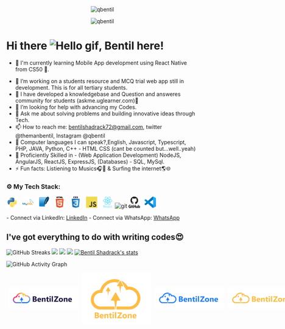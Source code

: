 <p align="center"> <img src="https://komarev.com/ghpvc/?username=qbentil&label=Profile%20views&color=e91e63&style=flat" alt="qbentil" /> </p>
<p align="center"> <img src="https://img.shields.io/github/followers/qbentil?style=social" alt="qbentil" /> </p>

# Hi there <img src="https://user-images.githubusercontent.com/1303154/88677602-1635ba80-d120-11ea-84d8-d263ba5fc3c0.gif" width="28px" alt="Hello gif">, Bentil here!

- 🌱 I'm currently learning Mobile App development using React Native from CS50 💫.
<!-- - 🔭 I have set up a Web Hosting Service and Domain Name Registration Start-up as part of my 2021 Achievements. (🏆) *_www.bentilzone.com_* -->
- 🌱 I’m  working on a students resource and MCQ trial web app still in development. This is for all tertiary students. 
- 🌱 I have developed a knowledgebase and Question and answeres community for students (askme.uglearner.com)🎉
- 🤔 I’m looking for help with advancing my Codes.
- 💬 Ask me about solving problems and building innovative ideas through Tech.
- 📫 How to reach me: bentilshadrack72@gmail.com, twitter @themanbentil, Instagram @qbentil
- 🦾 Computer languages I can speak?,English, Javascript, Typescript, PHP, JAVA, Python, C++ - HTML CSS (cant be counted but...well..yeah)
- 🌌 Proficiently Skilled in - (Web Application Development) NodeJS, AngularJS, ReactJS, ExpressJS, (Databases) - SQL, MySql.
- ⚡ Fun facts: Listiening to Musics🎧🎵 & Surfing the internet🌎🌐 
<h3 align="left">⚙ My Tech Stack:</h3>

<p align="left">
<img src="https://raw.githubusercontent.com/devicons/devicon/master/icons/python/python-original.svg" alt="python" width="30" >&nbsp;&nbsp;
<!-- <img src="images/Qt.png" alt="PyQt" width="30" />&nbsp;&nbsp; -->
<img src="https://raw.githubusercontent.com/devicons/devicon/master/icons/mysql/mysql-original-wordmark.svg" alt="mysql" width="30" >&nbsp;&nbsp;
<img src="https://raw.githubusercontent.com/github/explore/2d218e3aa252dc90eef269b34eeec1fbd15dc07e/topics/sqlite/sqlite.png" alt="SQLite" width="30" >&nbsp;&nbsp;
<img src="https://raw.githubusercontent.com/devicons/devicon/master/icons/html5/html5-original-wordmark.svg" alt="html5" width="30" >&nbsp;&nbsp; 
<img src="https://raw.githubusercontent.com/devicons/devicon/master/icons/css3/css3-original-wordmark.svg" alt="css3" width="30" >&nbsp;&nbsp; 
<!-- <img src="https://raw.githubusercontent.com/devicons/devicon/master/icons/sass/sass-original.svg" alt="Sass" width="30" >&nbsp;&nbsp;  -->
<!-- <img src="./images/SC-logo.jpg" alt="Styled Components" width="30" >&nbsp;&nbsp;  -->
<img src="https://raw.githubusercontent.com/devicons/devicon/master/icons/javascript/javascript-original.svg" alt="javascript" width="30" >&nbsp;&nbsp; 
<img src="https://raw.githubusercontent.com/devicons/devicon/master/icons/react/react-original-wordmark.svg" alt="react" width="30"/> 
<img src="https://www.vectorlogo.zone/logos/git-scm/git-scm-icon.svg" alt="git" width="30" > 
<img src="https://raw.githubusercontent.com/devicons/devicon/master/icons/github/github-original-wordmark.svg" alt="mysql" width="30" >&nbsp;&nbsp;
<img src="https://raw.githubusercontent.com/github/explore/80688e429a7d4ef2fca1e82350fe8e3517d3494d/topics/visual-studio-code/visual-studio-code.png" alt="Visual Studio Code" width="30" >
</p>
- Connect via LinkedIn: <a href = "https://www.linkedin.com/in/shadrack-bentil-410422199" target = "_blank">LinkedIn</a>
- Connect via WhatsApp: <a href = "https://wa.me/233556844331?text=Hello%20Bentil!%20I%27m%20coming%20from%20your%20github%20profile" target = "_blank">WhatsApp</a>

## **I've got everything to do with writing codes😍**
![GitHub Streaks](http://github-readme-streak-stats.herokuapp.com?user=qbentil&theme=dracula&hide_border=true)
![](https://github-profile-summary-cards.vercel.app/api/cards/profile-details?username=qbentil&theme=github_dark)
![](https://github-profile-summary-cards.vercel.app/api/cards/repos-per-language?username=qbentil&theme=github_dark)
![](https://github-profile-summary-cards.vercel.app/api/cards/most-commit-language?username=qbentil&theme=github_dark)
[![Bentil Shadrack's stats](https://github-readme-stats.vercel.app/api?username=qbentil&show_icons=true&theme=github_dark)](https://github.com/qbentil)
<!-- [![Top Langs](https://github-readme-stats.vercel.app/api/top-langs/?username=qbentil&layout=compact&langs_count=10&theme=github_dark&hide_border=true&count-private=true)](https://github.com/qbentil) -->
 
![GitHub Activity Graph](https://activity-graph.herokuapp.com/graph?username=qbentil&theme=dracula)  

<!-- ![GitHub metrics](https://metrics.lecoq.io/qbentil)   -->

<!-- Bentilzone Showcase -->
<div style = "display: flex; justify-content: space-around; align-items: center; width: 100vw; ">
  <img src="./BentilZone-logo-04.png" style = "width: 19%" alt="Bentilzone Logo 1">
  <img src="./BentilZone-logo-05.png" style = "width: 19%" alt="Bentilzone Logo 2">
  <img src="./BentilZone-logo-06.png" style = "width: 19%" alt="Bentilzone Logo 3">
  <img src="./BentilZone-logo-07.png" style = "width: 19%" alt="Bentilzone Logo 4">
  <img src="./BentilZone-logo-08.png" style = "width: 19%" alt="Bentilzone Logo 5">
</div>

